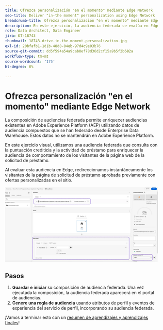 ```yaml
---
title: Ofrezca personalización "en el momento" mediante Edge Network
seo-title: Deliver "in-the moment" personalization using Edge Network | Engage with Audiences from your Data Warehouse using Federated Audience Composition
breadcrumb-title: Ofrezca personalización "en el momento" mediante Edge Network
description: En este ejercicio, la audiencia federada se evalúa en Edge para un retargeting instantáneo "en el momento".
role: Data Architect, Data Engineer
jira: KT-18743
thumbnail: 18743-drive-in-the-moment-personalization.jpg
exl-id: 20bfafb1-1d1b-48d8-84eb-97d4c9e03b76
source-git-commit: dd5f594a54a9cab8ef78d36d2cf15a9b5f2b682a
workflow-type: tm+mt
source-wordcount: '175'
ht-degree: 0%

---
```


# Ofrezca personalización &quot;en el momento&quot; mediante Edge Network

La composición de audiencias federada permite enriquecer audiencias existentes en Adobe Experience Platform (AEP) utilizando datos de audiencia compuestos que se han federado desde Enterprise Data Warehouse. Estos datos no se mantendrán en Adobe Experience Platform.

En este ejercicio visual, utilizamos una audiencia federada que consulta con la puntuación crediticia y la actividad de préstamo para enriquecer la audiencia de comportamiento de los visitantes de la página web de la solicitud de préstamo.

Al evaluar esta audiencia en Edge, redireccionamos instantáneamente los visitantes de la página de solicitud de préstamo aprobada previamente con ofertas personalizadas en el sitio.

![edge-audience-enrich](assets/edge-audience-enrich.png)

## Pasos

1. **Guardar e iniciar** su composición de audiencia federada. Una vez ejecutada la composición, la audiencia federada aparecerá en el portal de audiencias.
2. **Genere una regla de audiencia** usando atributos de perfil y eventos de experiencia del servicio de perfil, incorporando su audiencia federada.

¡Vamos a terminar esto con un [resumen de aprendizajes y aprendizajes finales](conclusion.md)!
